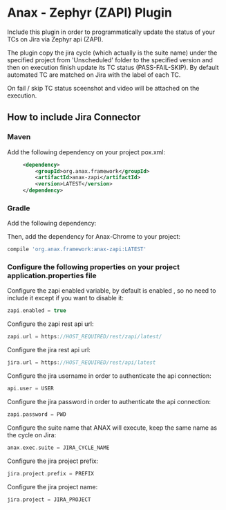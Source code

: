 # Anax - Zephyr (ZAPI) Plugin
Include this plugin in order to programmatically update the status of your TCs on Jira via Zephyr api (ZAPI).

The plugin copy the jira cycle (which actually is the suite name) under the specified project from 'Unscheduled' folder to the specified version and then on execution finish update its TC status (PASS-FAIL-SKIP).
By default automated TC are matched on Jira with the label of each TC.

On fail / skip TC status sceenshot and video will be attached on the execution.

## How to include Jira Connector
### Maven 
Add the following dependency on your project pox.xml:
```xml
     <dependency>
         <groupId>org.anax.framework</groupId>
         <artifactId>anax-zapi</artifactId>
         <version>LATEST</version>
     </dependency>
```

### Gradle

Add the following dependency:

Then, add the dependency for Anax-Chrome to your project:
```gradle
compile 'org.anax.framework:anax-zapi:LATEST'
```

### Configure the following properties on your project application.properties file


Configure the zapi enabled variable, by default is enabled , so no need to include it except if you want to disable it:
```gradle
zapi.enabled = true
```

Configure the zapi rest api url:
```gradle
zapi.url = https://HOST_REQUIRED/rest/zapi/latest/
```

Configure the jira rest api url:
```gradle
jira.url = https://HOST_REQUIRED/rest/api/latest
```

Configure the jira username in order to authenticate the api connection:
```gradle
api.user = USER
```

Configure the jira password in order to authenticate the api connection:
```gradle
zapi.password = PWD
```

Configure the suite name that ANAX will execute, keep the same name as the cycle on Jira:
```gradle
anax.exec.suite = JIRA_CYCLE_NAME
```

Configure the jira project prefix:
```gradle
jira.project.prefix = PREFIX
```

Configure the jira project name:
```gradle
jira.project = JIRA_PROJECT
```
